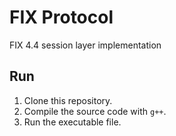 # FIX Protocol
FIX 4.4 session layer implementation

## Run
1. Clone this repository.
2. Compile the source code with `g++`.
3. Run the executable file.
